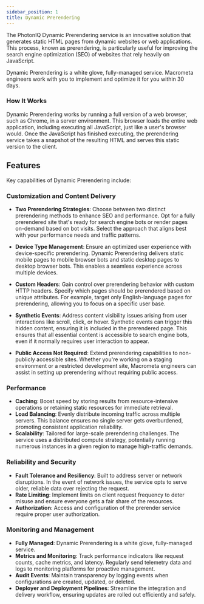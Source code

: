 ```yaml
---
sidebar_position: 1
title: Dynamic Prerendering
---
```


The PhotonIQ Dynamic Prerendering service is an innovative solution that generates static HTML pages from dynamic websites or web applications. This process, known as prerendering, is particularly useful for improving the search engine optimization (SEO) of websites that rely heavily on JavaScript.

Dynamic Prerendering is a white glove, fully-managed service. Macrometa engineers work with you to implement and optimize it for you within 30 days.

### How It Works

Dynamic Prerendering works by running a full version of a web browser, such as Chrome, in a server environment. This browser loads the entire web application, including executing all JavaScript, just like a user's browser would. Once the JavaScript has finished executing, the prerendering service takes a snapshot of the resulting HTML and serves this static version to the client.

## Features

Key capabilities of Dynamic Prerendering include:

### Customization and Content Delivery

- **Two Prerendering Strategies**: Choose between two distinct prerendering methods to enhance SEO and performance. Opt for a fully prerendered site that's ready for search engine bots or render pages on-demand based on bot visits. Select the approach that aligns best with your performance needs and traffic patterns.

- **Device Type Management**: Ensure an optimized user experience with device-specific prerendering. Dynamic Prerendering delivers static mobile pages to mobile browser bots and static desktop pages to desktop browser bots. This enables a seamless experience across multiple devices.

- **Custom Headers**: Gain control over prerendering behavior with custom HTTP headers. Specify which pages should be prerendered based on unique attributes. For example, target only English-language pages for prerendering, allowing you to focus on a specific user base.

- **Synthetic Events**: Address content visibility issues arising from user interactions like scroll, click, or hover. Synthetic events can trigger this hidden content, ensuring it is included in the prerendered page. This ensures that all essential content is accessible to search engine bots, even if it normally requires user interaction to appear.

- **Public Access Not Required**: Extend prerendering capabilities to non-publicly accessible sites. Whether you're working on a staging environment or a restricted development site, Macrometa engineers can assist in setting up prerendering without requiring public access.

### Performance

- **Caching**: Boost speed by storing results from resource-intensive operations or retaining static resources for immediate retrieval.
- **Load Balancing**: Evenly distribute incoming traffic across multiple servers. This balance ensures no single server gets overburdened, promoting consistent application reliability.
- **Scalability**: Tailored for large-scale prerendering challenges. The service uses a distributed compute strategy, potentially running numerous instances in a given region to manage high-traffic demands.

### Reliability and Security

- **Fault Tolerance and Resiliency**: Built to address server or network disruptions. In the event of network issues, the service opts to serve older, reliable data over rejecting the request.
- **Rate Limiting**: Implement limits on client request frequency to deter misuse and ensure everyone gets a fair share of the resources.
- **Authorization**: Access and configuration of the prerender service require proper user authorization.

### Monitoring and Management

- **Fully Managed**: Dynamic Prerendering is a white glove, fully-managed service.
- **Metrics and Monitoring**: Track performance indicators like request counts, cache metrics, and latency. Regularly send telemetry data and logs to monitoring platforms for proactive management.
- **Audit Events**: Maintain transparency by logging events when configurations are created, updated, or deleted.
- **Deployer and Deployment Pipelines**: Streamline the integration and delivery workflow, ensuring updates are rolled out efficiently and safely.
